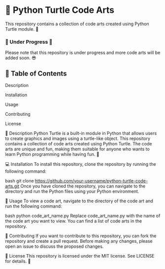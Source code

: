 # 🎨 Python Turtle Code Arts

This repository contains a collection of code arts created using Python Turtle module. 🎨

### 🚧 Under Progress 🚧
Please note that this repository is under progress and more code arts will be added soon. 😎

## 📖 Table of Contents

Description

Installation

Usage

Contributing

License

📝 Description
Python Turtle is a built-in module in Python that allows users to create graphics and images using a turtle-like object. This repository contains a collection of code arts created using Python Turtle. The code arts are unique and fun, making them suitable for anyone who wants to learn Python programming while having fun. 🐢

💻 Installation
To install this repository, clone the repository by running the following command:

bash
git clone https://github.com/your-username/python-turtle-code-arts.git
Once you have cloned the repository, you can navigate to the directory and run the Python files using your Python environment.

🎨 Usage
To view a code art, navigate to the directory of the code art and run the following command:

bash
python code_art_name.py
Replace code_art_name.py with the name of the code art you want to view. You can find a list of code arts in the repository.

👥 Contributing
If you want to contribute to this repository, you can fork the repository and create a pull request. Before making any changes, please open an issue to discuss the proposed changes.

📄 License
This repository is licensed under the MIT license. See LICENSE for details. 📝
